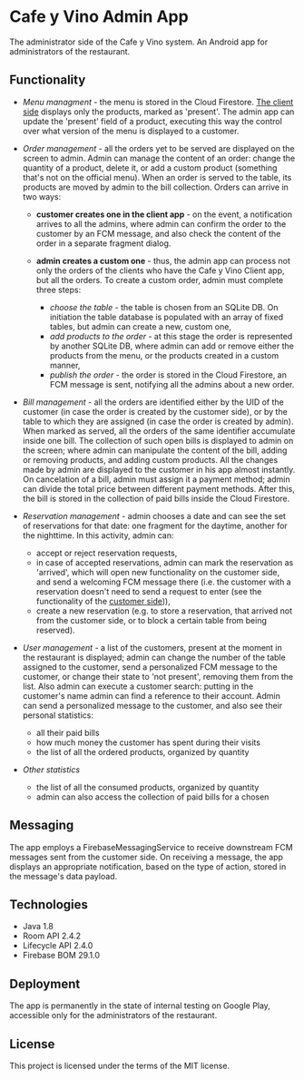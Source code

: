 # Cafe y Vino Admin App
The administrator side of the Cafe y Vino system.
An Android app for administrators of the restaurant.
## Functionality
* _Menu managment_ - the menu is stored in the Cloud Firestore. [The client side](https://github.com/dimitriinc/cafe-y-vino-app-client) displays only the products, marked as 'present'. The admin app can update the 'present' field of a product, executing this way the control over what version of the menu is displayed to a customer.

* _Order management_ - all the orders yet to be served are displayed on the screen to admin. Admin can manage the content of an order: change the quantity of a product, delete it, or add a custom product (something that's not on the official menu).
  When an order is served to the table, its products are moved by admin to the bill collection.
  Orders can arrive in two ways:
    - **customer creates one in the client app** - on the event, a notification arrives to all the admins, where admin can confirm the order to the customer by an FCM message, and also check the content of the order in a separate fragment dialog.

    - **admin creates a custom one** - thus, the admin app can process not only the orders of the clients who have the Cafe y Vino Client app, but all the orders.
      To create a custom order, admin must complete three steps:
        + _choose the table_ - the table is chosen from an SQLite DB. On initiation the table database is populated with an array of fixed tables, but admin can create a new, custom one,
        + _add products to the order_ - at this stage the order is represented by another SQLite DB, where admin can add or remove either the products from the menu, or the products created in a custom manner,
        + _publish the order_ - the order is stored in the Cloud Firestore, an FCM message is sent, notifying all the admins about a new order.

* _Bill management_ - all the orders are identified either by the UID of the customer (in case the order is created by the customer side), or by the table to which they are assigned (in case the order is created by admin). When marked as served, all the orders of the same identifier accumulate inside one bill. The collection of such open bills is displayed to admin on the screen; where admin can manipulate the content of the bill, adding or removing products, and adding custom products. All the changes made by admin are displayed to the customer in his app almost instantly. On cancelation of a bill, admin must assign it a payment method; admin can divide the total price between different payment methods. After this, the bill is stored in the collection of paid bills inside the Cloud Firestore.

* _Reservation management_ - admin chooses a date and can see the set of reservations for that date: one fragment for the daytime, another for the nighttime.
  In this activity, admin can:
    - accept or reject reservation requests,
    - in case of accepted reservations, admin can mark the reservation as 'arrived', which will open new functionality on the customer side, and send a welcoming FCM message there (i.e. the customer with a reservation doesn't need to send a request to enter (see the functionality of the [customer side](https://github.com/dimitriinc/cafe-y-vino-app-client))),
    - create a new reservation (e.g. to store a reservation, that arrived not from the customer side, or to block a certain table from being reserved).

* _User management_ - a list of the customers, present at the moment in the restaurant is displayed; admin can change the number of the table assigned to the customer, send a personalized FCM message to the customer, or change their state to 'not present', removing them from the list.
  Also admin can execute a customer search: putting in the customer's name admin can find a reference to their account. Admin can send a personalized message to the customer, and also see their personal statistics:
    - all their paid bills
    - how much money the customer has spent during their visits
    - the list of all the ordered products, organized by quantity

* _Other statistics_
    - the list of all the consumed products, organized by quantity
    - admin can also access the collection of paid bills for a chosen

## Messaging
The app employs a FirebaseMessagingService to receive downstream FCM messages sent from the customer side. On receiving a message, the app displays an appropriate notification, based on the type of action, stored in the message's data payload.
## Technologies
* Java 1.8
* Room API 2.4.2
* Lifecycle API 2.4.0
* Firebase BOM 29.1.0

## Deployment
The app is permanently in the state of internal testing on Google Play, accessible only for the administrators of the restaurant.
## License
This project is licensed under the terms of the MIT license.